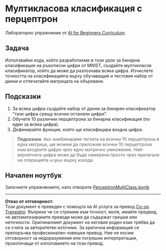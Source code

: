 <!--
CO_OP_TRANSLATOR_METADATA:
{
  "original_hash": "ba5d1eb353d20d3e7181066b3c424b99",
  "translation_date": "2025-08-29T22:50:17+00:00",
  "source_file": "lessons/3-NeuralNetworks/03-Perceptron/lab/README.md",
  "language_code": "bg"
}
-->
# Мултикласова класификация с перцептрон

Лабораторно упражнение от [AI for Beginners Curriculum](https://github.com/microsoft/ai-for-beginners).

## Задача

Използвайки кода, който разработихме в този урок за бинарна класификация на ръкописни цифри от MNIST, създайте мултикласов класификатор, който да може да разпознава всяка цифра. Изчислете точността на класификацията върху обучаващия и тестовия набор от данни и отпечатайте матрицата на объркване.

## Подсказки

1. За всяка цифра създайте набор от данни за бинарен класификатор "тази цифра срещу всички останали цифри".
1. Обучете 10 различни перцептрона за бинарна класификация (по един за всяка цифра).
1. Дефинирайте функция, която ще класифицира входна цифра.

> **Подсказка**: Ако комбинираме теглата на всички 10 перцептрона в една матрица, ще можем да приложим всички 10 перцептрона към входните цифри чрез едно матрично умножение. Най-вероятната цифра може да бъде намерена просто чрез прилагане на операцията `argmax` върху изхода.

## Начален ноутбук

Започнете упражнението, като отворите [PerceptronMultiClass.ipynb](PerceptronMultiClass.ipynb)

---

**Отказ от отговорност**:  
Този документ е преведен с помощта на AI услуга за превод [Co-op Translator](https://github.com/Azure/co-op-translator). Въпреки че се стремим към точност, моля, имайте предвид, че автоматизираните преводи може да съдържат грешки или неточности. Оригиналният документ на неговия роден език трябва да се счита за авторитетен източник. За критична информация се препоръчва професионален човешки превод. Ние не носим отговорност за недоразумения или погрешни интерпретации, произтичащи от използването на този превод.
